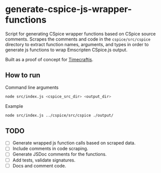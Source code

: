 # generate-cspice-js-wrapper-functions
Script for generating CSpice wrapper functions based on CSpice source comments. Scrapes the comments and code in the `cspice/src/cspice` directory to extract function names, arguments, and types in order to generate js functions to wrap Emscripten CSpice.js output.

Built as a proof of concept for [Timecraftjs](https://github.com/NASA-AMMOS/timecraftjs).

## How to run

Command line arguments

```sh
node src/index.js <cspice_src_dir> <output_dir>
```

Example

```sh
node src/index.js ../cspice/src/cspice ./output/
```

## TODO

- [ ] Generate wrapped js function calls based on scraped data.
- [ ] Include comments in code scraping.
- [ ] Generate JSDoc comments for the functions.
- [ ] Add tests, validate signatures.
- [ ] Docs and comment code.
